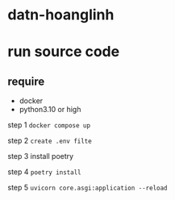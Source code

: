
# datn-hoanglinh

# run source code

## require 
- docker
- python3.10 or high

step 1 `docker compose up`

step 2 `create .env filte`

step 3 install poetry

step 4 `poetry install`

step 5 `uvicorn core.asgi:application --reload`
